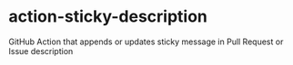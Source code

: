 # action-sticky-description
GitHub Action that appends or updates sticky message in Pull Request or Issue description
